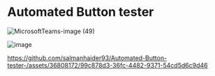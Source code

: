 # Automated Button tester 



![MicrosoftTeams-image (49)](https://github.com/salmanhaider93/Automated-Button-tester-/assets/36808172/67651715-484d-45a0-8d3d-cb66c6137073)

![image](https://github.com/salmanhaider93/Automated-Button-tester-/assets/36808172/45150b1b-79fc-4f20-b3a8-9334b31ab085)

https://github.com/salmanhaider93/Automated-Button-tester-/assets/36808172/99c878d3-36fc-4482-9371-54cd5d6c9d46

